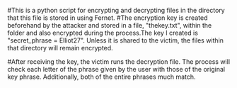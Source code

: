 #This is a python script for encrypting and decrypting files in the directory that this file is stored in using Fernet.
#The encryption key is created beforehand by the attacker and stored in a file, "thekey.txt", within the folder and also encrypted during the process.The key I created is "secret_phrase = Elliot27". Unless it is shared to the victim, the files within that directory will remain encrypted. 

#After receiving the key, the victim runs the decryption file. The process will check each letter of the phrase given by the user with those of the original key phrase. Additionally, both of the entire phrases much match.
